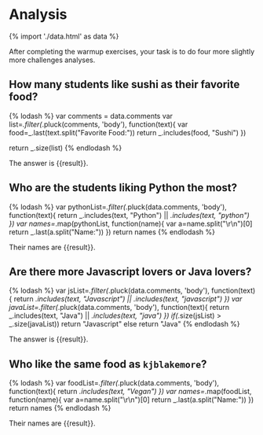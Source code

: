 # Analysis

{% import './data.html' as data %}

After completing the warmup exercises, your task is to do four more slightly
more challenges analyses.

## How many students like sushi as their favorite food?

{% lodash %}
var comments = data.comments
var list=_.filter(_.pluck(comments, 'body'), function(text){
	var food=_.last(text.split("Favorite Food:"))
	return _.includes(food, "Sushi")
})

return _.size(list)
{% endlodash %}

The answer is {{result}}.

## Who are the students liking Python the most?

{% lodash %}
var pythonList=_.filter(_.pluck(data.comments, 'body'), function(text){
	return _.includes(text, "Python") || _.includes(text, "python")
})
var names=_.map(pythonList, function(name){
	var a=name.split("\r\n")[0]
	return _.last(a.split("Name:"))
})
return names
{% endlodash %}

Their names are {{result}}.

## Are there more Javascript lovers or Java lovers?

{% lodash %}
var jsList=_.filter(_.pluck(data.comments, 'body'), function(text){
	return _.includes(text, "Javascript") || _.includes(text, "javascript")
})
var javaList=_.filter(_.pluck(data.comments, 'body'), function(text){
	return _.includes(text, "Java") || _.includes(text, "java")
})
if(_.size(jsList) > _.size(javaList))
	return "Javascript"
else
	return "Java"
{% endlodash %}

The answer is {{result}}.

## Who like the same food as `kjblakemore`?

{% lodash %}
var foodList=_.filter(_.pluck(data.comments, 'body'), function(text){
	return _.includes(text, "Vegan")
})
var names=_.map(foodList, function(name){
	var a=name.split("\r\n")[0]
	return _.last(a.split("Name:"))
})
return names
{% endlodash %}

Their names are {{result}}.
